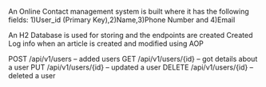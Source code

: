 An Online Contact management system is built where it has the following fields:
1)User_id (Primary Key),2)Name,3)Phone Number and 4)Email
 

An H2 Database is used for storing and the endpoints are created
Created Log info when an article is created and modified using AOP

POST /api/v1/users – added users
GET /api/v1/users/{id} – got details about a user
PUT /api/v1/users/{id} – updated a user
DELETE /api/v1/users/{id} – deleted a user
